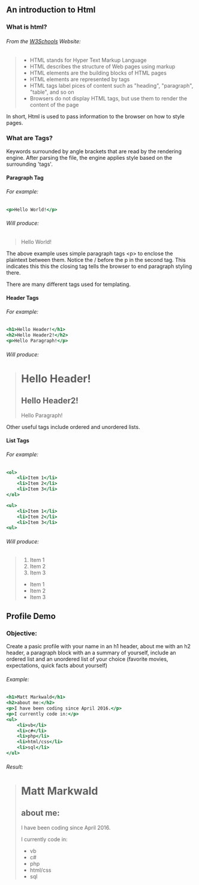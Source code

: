 An introduction to Html
-------------
### What is html?
###### From the [W3Schools][0] Website:

> * HTML stands for Hyper Text Markup Language
> * HTML describes the structure of Web pages using markup
> * HTML elements are the building blocks of HTML pages
> * HTML elements are represented by tags
> * HTML tags label pices of content such as "heading", "paragraph", "table", and so on
> * Browsers do not display HTML tags, but use them to render the content of the page

In short, Html is used to pass information to the browser on how to style pages.

### What are Tags?
Keywords surrounded by angle brackets that are read by the rendering engine. After parsing the file, the engine applies style based on the surrounding 'tags'.

#### Paragraph Tag
###### For example:

```{.html caption="Hello World"}
<p>Hello World!</p>
```

###### Will produce:

> <p>Hello World!</p>

The above example uses simple paragraph tags \<p\> to enclose the plaintext between them.
Notice the \/ before the p in the second tag.
This indicates this this the closing tag tells the browser to end paragraph styling there.

There are many different tags used for templating.

#### Header Tags
###### For example:

```{.html caption="Hello Headers"}
<h1>Hello Header!</h1>
<h2>Hello Header2!</h2>
<p>Hello Paragraph!</p>
```

###### Will produce:

> <h1>Hello Header!</h1>
> <h2>Hello Header2!</h2>
> <p>Hello Paragraph!</p>

Other useful tags include ordered and unordered lists.

#### List Tags
###### For example:

```{.html caption="Lists"}
<ol>
	<li>Item 1</li>
	<li>Item 2</li>
	<li>Item 3</li>
</ol>

<ul>
	<li>Item 1</li>
	<li>Item 2</li>
	<li>Item 3</li>
<ul>
```

###### Will produce:

><ol>
>	<li>Item 1</li>
>	<li>Item 2</li>
>	<li>Item 3</li>
></ol>
>
><ul>
>	<li>Item 1</li>
>	<li>Item 2</li>
>	<li>Item 3</li>
><ul> 


Profile Demo
------------
### Objective:
Create a pasic profile with your name in an h1 header, about me with an h2 header, a paragraph block with an a summary of yourself, include an ordered list and an unordered list of your choice (favorite movies, expectations, quick facts about yourself)

###### Example:

```{.html caption="Profil Demo"}
<h1>Matt Markwald</h1>
<h2>about me:</h2>
<p>I have been coding since April 2016.</p>
<p>I currently code in:</p>
<ul>
	<li>vb</li>
	<li>c#</li>
	<li>php</li>
	<li>html/css</li>
	<li>sql</li>
</ul>
```

###### Result:
> <h1>Matt Markwald</h1>
> <h2>about me:</h2>
> <p>I have been coding since April 2016.</p>
> <p>I currently code in:</p>
> <ul>
> 	<li>vb</li>
> 	<li>c#</li>
> 	<li>php</li>
> 	<li>html/css</li>
> 	<li>sql</li>
> </ul>


[0]: https://www.w3schools.com/html/html_intro.asp "W3Schools"
